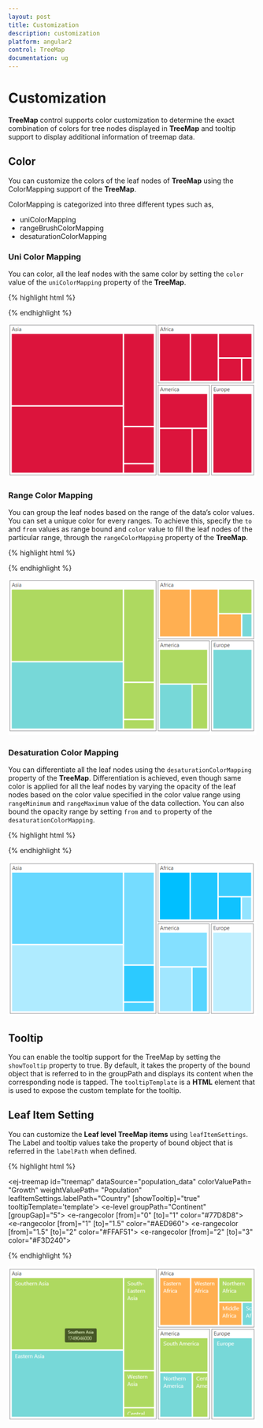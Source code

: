 ```yaml
---
layout: post
title: Customization
description: customization
platform: angular2
control: TreeMap
documentation: ug
---
```


# Customization

**TreeMap** control supports color customization to determine the exact combination of colors for tree nodes displayed in **TreeMap** and tooltip support to display additional information of treemap data.

## Color

You can customize the colors of the leaf nodes of **TreeMap** using the ColorMapping support of the **TreeMap**. 

ColorMapping is categorized into three different types such as,

* uniColorMapping
* rangeBrushColorMapping
* desaturationColorMapping

### Uni Color Mapping

You can color, all the leaf nodes with the same color by setting the `color` value of the `uniColorMapping` property of the **TreeMap**.

{% highlight html %}

<ej-treemap id="treemap" uniColorMapping.color="orange">
</ej-treemap>

{% endhighlight %}



![](Customization_images/Customization_img1.png)

### Range Color Mapping

You can group the leaf nodes based on the range of the data’s color values. You can set a unique color for every ranges. To achieve this, specify the `to` and `from` values as range bound and `color` value to fill the leaf nodes of the particular range, through the `rangeColorMapping` property of the **TreeMap**.

{% highlight html %}

<ej-treemap id="treemap">
      <e-rangecolormapping>
            <e-rangecolor [from]="0" [to]="1" color="#77D8D8">
            </e-rangecolor>
            <e-rangecolor [from]="1" [to]="2" color="#AED960">
            </e-rangecolor>
            <e-rangecolor [from]="2" [to]="3" color="#FFAF51">
            </e-rangecolor>
           	<e-rangecolor [from]="3" [to]="4" color="#F3D240">
            </e-rangecolor>
	</e-rangecolormapping>
</ej-treemap>

{% endhighlight %}

![](Customization_images/Customization_img2.png)

### Desaturation Color Mapping

You can differentiate all the leaf nodes using the `desaturationColorMapping` property of the **TreeMap**. Differentiation is achieved, even though same color is applied for all the leaf nodes by varying the opacity of the leaf nodes based on the color value specified in the color value range using `rangeMinimum` and `rangeMaximum` value of the data collection. You can also bound the opacity range by setting `from` and `to` property of the `desaturationColorMapping`.

{% highlight html %}

<ej-treemap id="treemap" desaturationColorMapping.color="DeepSkyBlue"
           desaturationColorMapping.from="1" desaturationColorMapping.to="0.2"
             desaturationColorMapping.rangeMinimum="0"
               desaturationColorMapping.rangeMaximum="4">
</ej-treemap>

{% endhighlight %}



![](Customization_images/Customization_img3.png)

## Tooltip

You can enable the tooltip support for the TreeMap by setting the `showTooltip` property to true. By default, it takes the property of the bound object that is referred to in the groupPath and displays its content when the corresponding node is tapped. The `tooltipTemplate` is a **HTML** element that is used to expose the custom template for the tooltip.

## Leaf Item Setting

You can customize the **Leaf level TreeMap items** using `leafItemSettings`. The Label and tooltip values take the property of bound object that is referred in the `labelPath` when defined.

{% highlight html %}

<script  id="template" type="application/jsrender">
        <div  style="margin-left:17px;margin-top:-45px;">      
            <div style="height:auto;width:auto;background:black;border-radius:3px;opacity:0.6">
                <div style="margin-top:-20px;margin-left:9px;padding-top:3px;margin-right:9px;">
                    <label style="margin-top:-20px;font-weight:normal;font-size:12px;color:white;font-family:Segoe UI;">{{:Region}}</label>
                </div>
                <div style="height:10px;"></div>
                <div style="margin-top:-10px;margin-left:9px;margin-right:9px;padding-bottom:3px;">
                    <label style="margin-top:-10px;font-weight:normal;font-size:14px;color:white;font-family:segoe ui light;">{{:Population}}</label>
                </div>
            </div>
        </div>            
</script>


<ej-treemap id="treemap"  dataSource="population_data" colorValuePath= "Growth"
          weightValuePath= "Population" leafItemSettings.labelPath="Country" 
                                 [showTooltip]="true" tooltipTemplate='template'>
    <e-levels>
            <e-level groupPath="Continent" [groupGap]="5"></e-level>
    </e-levels>
    <e-rangecolormapping>
           <e-rangecolor [from]="0" [to]="1" color="#77D8D8">
            </e-rangecolor>
            <e-rangecolor [from]="1" [to]="1.5" color="#AED960">
            </e-rangecolor>
            <e-rangecolor [from]="1.5" [to]="2" color="#FFAF51">
            </e-rangecolor>
           	<e-rangecolor [from]="2" [to]="3" color="#F3D240">
            </e-rangecolor>
  </e-rangecolormapping>
</ej-treemap>

{% endhighlight %}

![](Customization_images/Customization_img4.png)

